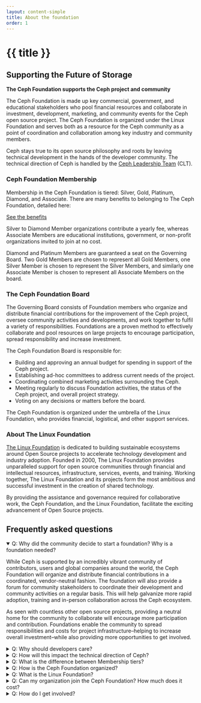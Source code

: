 ```yaml
---
layout: content-simple
title: About the foundation
order: 1
---
```


# {{ title }}

## Supporting the Future of Storage

**The Ceph Foundation supports the Ceph project and community**

The Ceph Foundation is made up key commercial, government, and
educational stakeholders who pool financial resources and collaborate
in investment, development, marketing, and community events for the
Ceph open source project.  The Ceph Foundation is organized under the
Linux Foundation and serves both as a resource for the Ceph community
as a point of coordination and collaboration among key industry and
community members.

Ceph stays true to its open source philosophy and roots by leaving
technical development in the hands of the developer community.  The
technical direction of Ceph is handled by the [Ceph Leadership
Team](https://docs.ceph.com/en/latest/governance/#ceph-leadership-team)
(CLT).

### Ceph Foundation Membership

Membership in the Ceph Foundation is tiered: Silver, Gold, Platinum, Diamond,
and Associate.  There are many benefits to belonging to The Ceph Foundation,
detailed here:

[See the benefits](../member-benefits/)

Silver to Diamond Member organizations contribute a yearly fee, whereas
Associate Members are educational institutions, government, or non-profit
organizations invited to join at no cost.

Diamond and Platinum Members are guaranteed a seat on the Governing Board. Two
Gold Members are chosen to represent all Gold Members, one Silver Member is
chosen to represent the Silver Members, and similarly one Associate Member is
chosen to represent all Associate Members on the board.

### The Ceph Foundation Board

The Governing Board consists of Foundation members who
organize and distribute financial contributions for the improvement of
the Ceph project, oversee community activities and developments, and
work together to fulfil a variety of responsibilities. Foundations are a
proven method to effectively collaborate and pool resources on large
projects to encourage participation, spread responsibility and
increase investment.

The Ceph Foundation Board is responsible for:

- Building and approving an annual budget for spending in support of the Ceph project.
- Establishing ad-hoc committees to address current needs of the project.
- Coordinating combined marketing activities surrounding the Ceph.
- Meeting regularly to discuss Foundation activities, the status of the Ceph project, and overall project strategy.
- Voting on any decisions or matters before the board.

The Ceph Foundation is organized under the umbrella of the Linux
Foundation, who provides financial, logistical, and other support
services.

### About The Linux Foundation

[The Linux Foundation](https://linuxfoundation.org/) is dedicated to
building sustainable ecosystems around Open Source projects to
accelerate technology development and industry adoption. Founded in
2000, The Linux Foundation provides unparalleled support for open
source communities through financial and intellectual resources,
infrastructure, services, events, and training. Working together, The
Linux Foundation and its projects form the most ambitious and
successful investment in the creation of shared technology.

By providing the assistance and governance required for collaborative
work, the Ceph Foundation, and the Linux Foundation, facilitate the
exciting advancement of Open Source projects.

## Frequently asked questions

<details open>
  <summary>Q: Why did the community decide to start a foundation? Why is a foundation needed?</summary>

While Ceph is supported by an incredibly vibrant community of
contributors, users and global companies around the world, the Ceph
Foundation will organize and distribute financial contributions in a
coordinated, vendor-neutral fashion. The foundation will also provide
a forum for community stakeholders to coordinate their development and
community activities on a regular basis. This will help galvanize more
rapid adoption, training and in-person collaboration across the Ceph
ecosystem.

As seen with countless other open source projects, providing a neutral
home for the community to collaborate will encourage more
participation and contribution. Foundations enable the community to
spread responsibilities and costs for project infrastructure–helping
to increase overall investment–while also providing more opportunities
to get involved.

</details>

<details>
  <summary>Q: Why should developers care?</summary>

The foundation will provide more resources for Ceph development, which
will benefit all contributors and those consuming or looking to
consume Ceph. Some examples of support include organizing events and
working groups to accelerate the pace of growth for Ceph, coordinating
investments in additional hardware and cloud services infrastructure
for CI and testing, formalizing governance structures, and providing
marketing support to the project.

</details>

<details>
  <summary>Q: How will this impact the technical direction of Ceph?</summary>

The technical communities of Linux Foundation projects are
independent, and Ceph will continue to develop according to its own
road maps and timetables with input from the newly established
Governing Board on project needs outside of the development
process. The Linux Foundation accelerates the development of open
source projects by providing the underlying assistance and governance
that is necessary for collaborative work, including infrastructure and
support for developers, events, marketing and community facilitation.

For more information, see the [Governance
page](http://docs.ceph.com/en/latest/governance/) in the Ceph
documentation.

</details>

<details>
  <summary>Q: What is the difference between Membership tiers?</summary>

The Membership benefits are detailed [here](../member-benefits/).
</details>

<details>
  <summary>Q: How is the Ceph Foundation organized?</summary>

The Ceph Foundation is organized as a directed fund under the Linux
Foundation. That means that the Foundation is not a separate legal
entity, and avoids the legal and managerial overhead associated with
forming a truly independent organization. Instead, we take advantage
of the Linux Foundation as an umbrella organization while keeping the
Ceph Foundation finances in an independent fund for use in supporting
the Ceph open source community.

</details>

<details>
  <summary>Q: What is the Linux Foundation?</summary>

[The Linux Foundation](https://linuxfoundation.org/) is dedicated to
building sustainable ecosystems around open source projects to
accelerate technology development and industry adoption. Founded in
2000, The Linux Foundation provides unparalleled support for open
source communities through financial and intellectual resources,
infrastructure, services, events, and training. Working together, The
Linux Foundation and its projects form the most ambitious and
successful investment in the creation of shared technology.

</details>

<details>
  <summary>Q: Can my organization join the Ceph Foundation? How much does it cost?</summary>

The Ceph Foundation welcomes any organization who is engaged in an
working to support the Ceph project. For more information, contact
<membership@cephfoundation.org>

</details>

<details>
  <summary>Q: How do I get involved?</summary>

Developers can already [contribute to the project](../../developers/contribute/) and support the community in a variety of ways.

If you want to stay up-to-date with news around the Ceph Project, please [sign up for our mailing list](http://lists.ceph.com/listinfo.cgi/ceph-announce-ceph.com).

</details>
